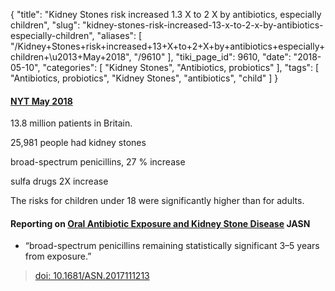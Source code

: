 {
    "title": "Kidney Stones risk increased 1.3 X to 2 X by antibiotics, especially children",
    "slug": "kidney-stones-risk-increased-13-x-to-2-x-by-antibiotics-especially-children",
    "aliases": [
        "/Kidney+Stones+risk+increased+13+X+to+2+X+by+antibiotics+especially+children+\u2013+May+2018",
        "/9610"
    ],
    "tiki_page_id": 9610,
    "date": "2018-05-10",
    "categories": [
        "Kidney Stones",
        "Antibiotics, probiotics"
    ],
    "tags": [
        "Antibiotics, probiotics",
        "Kidney Stones",
        "antibiotics",
        "child"
    ]
}


#### [NYT May 2018](https://www.nytimes.com/2018/05/10/well/antibiotics-may-raise-the-risk-for-kidney-stones.html)

13.8 million patients in Britain.

25,981 people had kidney stones

broad-spectrum penicillins, 27 % increase

sulfa drugs 2X increase

The risks for children under 18 were significantly higher than for adults.

#### Reporting on [Oral Antibiotic Exposure and Kidney Stone Disease](http://jasn.asnjournals.org/content/early/2018/05/09/ASN.2017111213.abstract) JASN

* “broad-spectrum penicillins remaining statistically significant 3–5 years from exposure.”

> [doi: 10.1681/ASN.2017111213](https://doi.org/10.1681/ASN.2017111213)